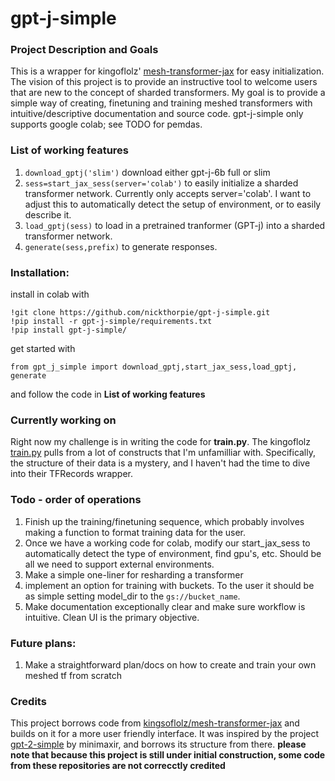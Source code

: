 # gpt-j-simple
 
### Project Description and Goals
This is a wrapper for kingoflolz' [mesh-transformer-jax](https://github.com/kingoflolz/mesh-transformer-jax) for easy initialization. The vision of this project is to provide an instructive tool to welcome users that are new to the concept of sharded transformers. My goal is to provide a simple way of creating, finetuning and training meshed transformers with intuitive/descriptive documentation and source code. gpt-j-simple only supports google colab; see TODO for pemdas.
 
### List of working features
1. `download_gptj('slim')` download either gpt-j-6b full or slim
2. `sess=start_jax_sess(server='colab')` to easily initialize a sharded transformer network. Currently only accepts server='colab'. I want to adjust this to automatically detect the setup of environment, or to easily describe it.
3. `load_gptj(sess)` to load in a pretrained tranformer (GPT-j) into a sharded transformer network.
4. `generate(sess,prefix)` to generate responses.

### Installation:
install in colab with
```
!git clone https://github.com/nickthorpie/gpt-j-simple.git
!pip install -r gpt-j-simple/requirements.txt
!pip install gpt-j-simple/
```
get started with
```
from gpt_j_simple import download_gptj,start_jax_sess,load_gptj, generate
```
and follow the code in **List of working features**
### Currently working on
Right now my challenge is in writing the code for **train.py**. The kingoflolz [train.py](https://github.com/kingoflolz/mesh-transformer-jax/blob/8d26cd8cf9cc7e64a7ac18ecbe4a382ffd399691/train.py "mesh-transformer-jax/train.py") pulls from a lot of constructs that I'm unfamilliar with. Specifically, the structure of their data is a mystery, and I haven't had the time to dive into their TFRecords wrapper.

### Todo - order of operations
1. Finish up the training/finetuning sequence, which probably involves making a function to format training data for the user.
2. Once we have a working code for colab, modify our start_jax_sess to automatically detect the type of environment, find gpu's, etc. Should be all we need to support external environments.
3. Make a simple one-liner for resharding a transformer
4. implement an option for training with buckets. To the user it should be as simple setting model_dir to the `gs://bucket_name`.
5. Make documentation exceptionally clear and make sure workflow is intuitive. Clean UI is the primary objective.

### Future plans:
1. Make a straightforward plan/docs on how to create and train your own meshed tf from scratch

### Credits
This project borrows code from [kingsoflolz/mesh-transformer-jax](https://github.com/kingoflolz/mesh-transformer-jax/) and builds on it for a more user friendly interface.
It was inspired by the project [gpt-2-simple](https://github.com/minimaxir/gpt-2-simple) by minimaxir, and borrows its structure from there.
**please note that because this project is still under initial construction, some code from these repositories are not correcctly credited**
